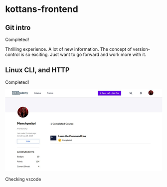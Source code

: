 # kottans-frontend

## Git intro

Completed!

Thrilling experience. A lot of new information. The concept of version-control is so exciting. Just want to go forward and work more with it.

## Linux CLI, and HTTP

Completed!

![Linux CLI](https://raw.githubusercontent.com/Menchynskyi/kottans-frontend/master/task_linux_cli/task_linux_cli.JPG "Learn the Command Line")

Checking vscode